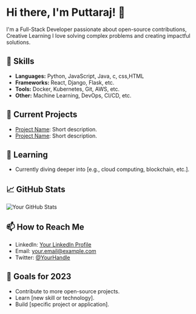 # Hi there, I'm Puttaraj! 👋

I'm a Full-Stack Developer passionate about open-source contributions, Creative Learning I love solving complex problems and creating impactful solutions.

## 🚀 Skills
- **Languages:** Python, JavaScript, Java, c, css,HTML
- **Frameworks:** React, Django, Flask, etc.
- **Tools:** Docker, Kubernetes, Git, AWS, etc.
- **Other:** Machine Learning, DevOps, CI/CD, etc.

## 🔭 Current Projects
- [Project Name](link): Short description.
- [Project Name](link): Short description.

## 🌱 Learning
- Currently diving deeper into [e.g., cloud computing, blockchain, etc.].

## 📈 GitHub Stats
![Your GitHub Stats](https://github-readme-stats.vercel.app/api?username=puttaraj05&show_icons=true&theme=radical)

## 📫 How to Reach Me
- LinkedIn: [Your LinkedIn Profile](link)
- Email: your.email@example.com
- Twitter: [@YourHandle](link)

## 🎯 Goals for 2023
- Contribute to more open-source projects.
- Learn [new skill or technology].
- Build [specific project or application].
